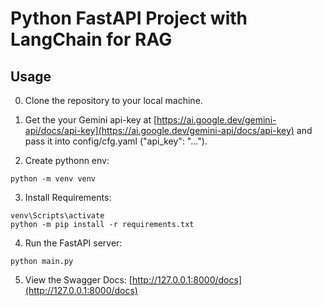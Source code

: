 # Python FastAPI Project with LangChain for RAG

## Usage
0. Clone the repository to your local machine.

1. Get the your Gemini api-key at [https://ai.google.dev/gemini-api/docs/api-key](https://ai.google.dev/gemini-api/docs/api-key) and pass it into config/cfg.yaml ("api_key": "...").

2. Create pythonn env: 
```
python -m venv venv
```
3. Install Requirements:
```
venv\Scripts\activate
python -m pip install -r requirements.txt
```
4. Run the FastAPI server:
```
python main.py
```
5. View the Swagger Docs: [http://127.0.0.1:8000/docs](http://127.0.0.1:8000/docs)

